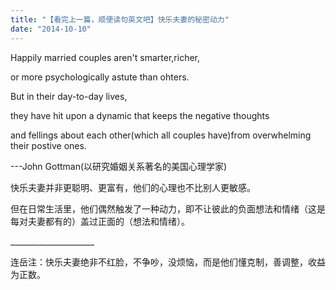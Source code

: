 ```yaml
---
title: "【看完上一篇，顺便读句英文吧】快乐夫妻的秘密动力"
date: "2014-10-10"
---
```


Happily married couples aren't smarter,richer,

or more psychologically astute than ohters.

But in their day-to-day lives,

they have hit upon a dynamic that keeps the negative thoughts

and fellings about each other(which all couples have)from overwhelming their postive ones.

\---John Gottman(以研究婚姻关系著名的美国心理学家)

快乐夫妻并非更聪明、更富有，他们的心理也不比别人更敏感。

但在日常生活里，他们偶然触发了一种动力，即不让彼此的负面想法和情绪（这是每对夫妻都有的）盖过正面的（想法和情绪）。  

\_\_\_\_\_\_\_\_\_\_\_\_\_\_\_\_\_\_\_\_\_

连岳注：快乐夫妻绝非不红脸，不争吵，没烦恼，而是他们懂克制，善调整，收益为正数。
